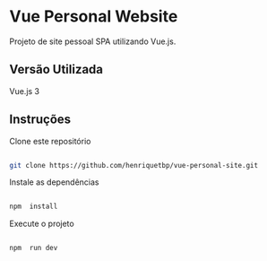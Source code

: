 
# Vue Personal Website

  

Projeto de site pessoal SPA utilizando Vue.js.

  

## Versão Utilizada

  

Vue.js 3

  

## Instruções

  

Clone este repositório
```sh

git clone https://github.com/henriquetbp/vue-personal-site.git

```
Instale as dependências
```sh

npm  install

```
Execute o projeto
```sh

npm  run dev

```